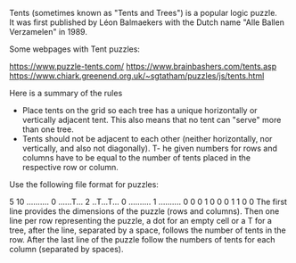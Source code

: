 Tents (sometimes known as "Tents and Trees") is a popular logic puzzle.  
It was first published by Léon Balmaekers with the Dutch name "Alle Ballen Verzamelen" in 1989.

Some webpages with Tent puzzles:

https://www.puzzle-tents.com/
https://www.brainbashers.com/tents.asp
https://www.chiark.greenend.org.uk/~sgtatham/puzzles/js/tents.html

Here is a summary of the rules

- Place tents on the grid so each tree has a unique horizontally or vertically adjacent tent. This also means that no tent can "serve" more than one tree.
- Tents should not be adjacent to each other (neither horizontally, nor vertically, and also not diagonally).
T- he given numbers for rows and columns have to be equal to the number of tents placed in the respective row or column.

Use the following file format for puzzles:

5 10
.......... 0
......T... 2
..T...T... 0
.......... 1
.......... 0
0 0 1 0 0 0 1 1 0 0
The first line provides the dimensions of the puzzle (rows and columns). Then one line per row representing the puzzle, a dot for an empty cell or a T for a tree, after the line, separated by a space, follows the number of tents in the row. After the last line of the puzzle follow the numbers of tents for each column (separated by spaces).
